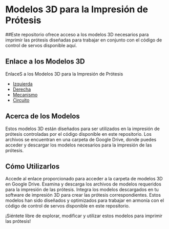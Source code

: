 # Modelos 3D para la Impresión de Prótesis
##Este repositorio ofrece acceso a los modelos 3D necesarios para imprimir las prótesis diseñadas para trabajar en conjunto con el código de control de 
servos disponible aquí.

## Enlace a los Modelos 3D
EnlaceS a los Modelos 3D para la Impresión de Prótesis
- [Izquierda](https://drive.google.com/drive/folders/1iRDD8EviDNQMWHLUaxln10PNIl6ZzKAX?usp=sharing)
- [Derecha](https://drive.google.com/drive/folders/1xBdY5FdVM6PD2dYbfDYlSXVCDALETwpb?usp=sharing)
- [Mecanismo](https://drive.google.com/drive/folders/15NGvvhj6FcgwHIGl6ieMZcnQDpb-UmOW?usp=drive_link)
- [Circuito](https://drive.google.com/drive/folders/1T3UIFEmJz8PQ7MoNcREPTN5ObK-FRwG3?usp=drive_link)

## Acerca de los Modelos
Estos modelos 3D están diseñados para ser utilizados en la impresión de prótesis controladas por el código disponible en este repositorio. 
Los archivos se encuentran en una carpeta de Google Drive, donde puedes acceder y descargar los modelos necesarios para la impresión de las prótesis.

##  Cómo Utilizarlos
Accede al enlace proporcionado para acceder a la carpeta de modelos 3D en Google Drive.
Examina y descarga los archivos de modelos requeridos para la impresión de las prótesis.
Integra los modelos descargados en tu software de impresión 3D para crear las prótesis correspondientes.
Estos modelos han sido diseñados y optimizados para trabajar en armonía con el código de control de servos disponible en este repositorio. 

¡Siéntete libre de explorar, modificar y utilizar estos modelos para imprimir las prótesis!
